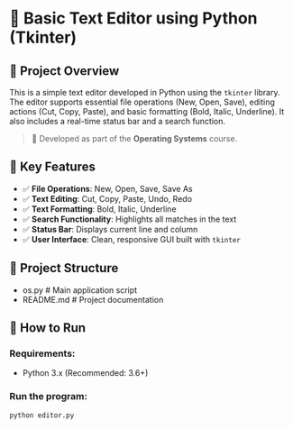 # 📝 Basic Text Editor using Python (Tkinter)

## 📌 Project Overview
This is a simple text editor developed in Python using the `tkinter` library. The editor supports essential file operations (New, Open, Save), editing actions (Cut, Copy, Paste), and basic formatting (Bold, Italic, Underline). It also includes a real-time status bar and a search function.

> 🔧 Developed as part of the **Operating Systems** course.


## 🎯 Key Features
- ✅ **File Operations**: New, Open, Save, Save As
- ✅ **Text Editing**: Cut, Copy, Paste, Undo, Redo
- ✅ **Text Formatting**: Bold, Italic, Underline
- ✅ **Search Functionality**: Highlights all matches in the text
- ✅ **Status Bar**: Displays current line and column
- ✅ **User Interface**: Clean, responsive GUI built with `tkinter`



## 📂 Project Structure
- os.py # Main application script
- README.md # Project documentation

## 🚀 How to Run

### Requirements:
- Python 3.x (Recommended: 3.6+)

### Run the program:
```bash
python editor.py